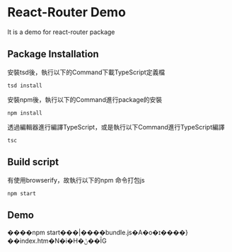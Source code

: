 # React-Router Demo
It is a demo for react-router package

## Package Installation
安裝tsd後，執行以下的Command下載TypeScript定義檔
```
tsd install
```

安裝npm後，執行以下的Command進行package的安裝
```
npm install
```

透過編輯器進行編譯TypeScript，或是執行以下Command進行TypeScript編譯
```
tsc
```

## Build script
有使用browserify，故執行以下的npm 命令打包js
```
npm start
```

## Demo
����npm start���|����bundle.js�A�o�ɪ����}��index.htm�N�i�H�ݨ��ĪG